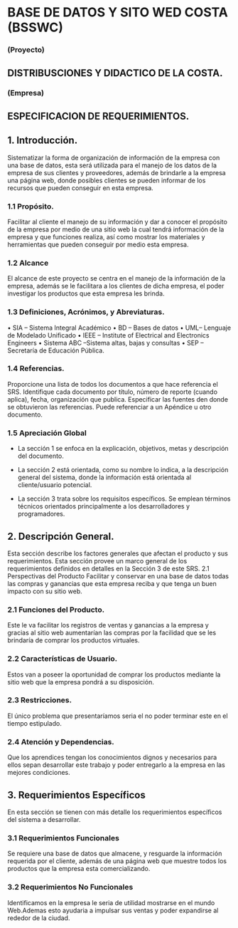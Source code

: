 # BASE DE DATOS Y SITO WED COSTA (BSSWC)
### (Proyecto)

## DISTRIBUSCIONES Y DIDACTICO DE LA COSTA.
### (Empresa)

## ESPECIFICACION DE REQUERIMIENTOS.


## 1.	Introducción.

Sistematizar la forma de organización de información de la empresa con una base de datos, esta será utilizada para el manejo de los datos de la empresa de sus clientes y proveedores, además de brindarle a la empresa una página web, donde posibles clientes se pueden informar de los recursos que pueden conseguir en esta empresa.

### 1.1	 Propósito.

Facilitar al cliente el manejo de su información y dar a conocer el propósito de la empresa por medio de una sitio web la cual tendrá información de la empresa y que funciones realiza, así como mostrar los materiales y herramientas que pueden conseguir por medio esta empresa.

### 1.2	Alcance

El alcance de este proyecto se centra en el manejo de la información de la empresa, además se le facilitara a los clientes de dicha empresa, el poder investigar los productos que esta empresa les brinda.

### 1.3	Definiciones, Acrónimos, y Abreviaturas.

 • SIA – Sistema Integral Académico
 • BD – Bases de datos
 • UML– Lenguaje de Modelado Unificado
 • IEEE – Institute of Electrical and Electronics Engineers
 • Sistema ABC –Sistema altas, bajas y consultas
 • SEP – Secretaría de Educación Pública.

### 1.4	Referencias.

Proporcione una lista de todos los documentos a que hace referencia el SRS.  Identifique cada documento por título, número de reporte (cuando aplica), fecha, organización que publica. Especificar las fuentes den donde se obtuvieron las referencias. Puede referenciar a un Apéndice u otro documento.

### 1.5	Apreciación Global

  *	La sección 1 se enfoca en la explicación, objetivos, metas y descripción del documento.

  *	La sección 2 está orientada, como su nombre lo indica, a la descripción general del sistema, donde la información está orientada al cliente/usuario potencial.

  *	La sección 3 trata sobre los requisitos específicos. Se emplean términos técnicos orientados principalmente a los desarrolladores y programadores.


## 2. Descripción General.

Esta sección describe los factores generales que afectan el producto y sus requerimientos. Esta sección provee un marco general de los requerimientos definidos en detalles en la Sección 3 de este SRS.
2.1	Perspectivas del Producto
Facilitar y conservar en una base de datos todas las compras y ganancias que esta empresa reciba y que tenga un buen impacto con su sitio web.

### 2.1 Funciones del Producto.

Este le va facilitar los registros de ventas y ganancias a la empresa y gracias al sitio web aumentarían las compras por la facilidad que se les brindaría de comprar los productos virtuales.


### 2.2	Características de Usuario.

Estos van a poseer la oportunidad de comprar los productos mediante la sitio web que la empresa pondrá a su disposición.

### 2.3	Restricciones.

El único problema que presentaríamos seria el no poder terminar este en el tiempo estipulado.

### 2.4	Atención y Dependencias.
Que los aprendices tengan los conocimientos dignos y necesarios para ellos sepan desarrollar este trabajo y poder entregarlo a la empresa en las mejores condiciones.

## 3.	Requerimientos Específicos
En esta sección se tienen con más detalle los requerimientos específicos del sistema a desarrollar.

### 3.1	Requerimientos Funcionales

Se requiere una base de datos que almacene, y resguarde la información requerida por el cliente, además de una página web que muestre todos los  productos que la empresa esta comercializando.

### 3.2 Requerimientos No Funcionales

Identificamos en la empresa  le seria de utilidad mostrarse en el mundo Web.Ademas esto ayudaria a impulsar sus ventas y poder expandirse al rededor de la ciudad.
